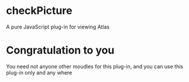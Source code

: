 # checkPicture
A pure JavaScript plug-in for viewing Atlas

# Congratulation to you
You need not anyone other moudles for this plug-in, and you can use this plug-in only and any where
